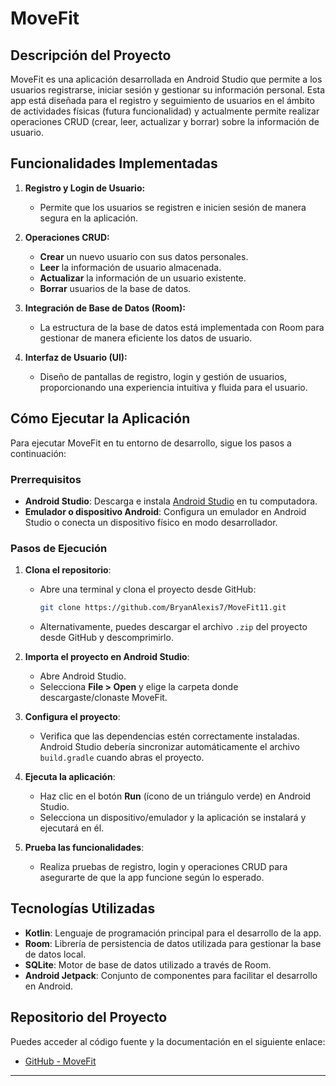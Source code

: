 # MoveFit

## Descripción del Proyecto
MoveFit es una aplicación desarrollada en Android Studio que permite a los usuarios registrarse, iniciar sesión y gestionar su información personal. Esta app está diseñada para el registro y seguimiento de usuarios en el ámbito de actividades físicas (futura funcionalidad) y actualmente permite realizar operaciones CRUD (crear, leer, actualizar y borrar) sobre la información de usuario.

## Funcionalidades Implementadas
1. **Registro y Login de Usuario:**
    - Permite que los usuarios se registren e inicien sesión de manera segura en la aplicación.

2. **Operaciones CRUD:**
    - **Crear** un nuevo usuario con sus datos personales.
    - **Leer** la información de usuario almacenada.
    - **Actualizar** la información de un usuario existente.
    - **Borrar** usuarios de la base de datos.

3. **Integración de Base de Datos (Room):**
    - La estructura de la base de datos está implementada con Room para gestionar de manera eficiente los datos de usuario.

4. **Interfaz de Usuario (UI):**
    - Diseño de pantallas de registro, login y gestión de usuarios, proporcionando una experiencia intuitiva y fluida para el usuario.

## Cómo Ejecutar la Aplicación
Para ejecutar MoveFit en tu entorno de desarrollo, sigue los pasos a continuación:

### Prerrequisitos
- **Android Studio**: Descarga e instala [Android Studio](https://developer.android.com/studio) en tu computadora.
- **Emulador o dispositivo Android**: Configura un emulador en Android Studio o conecta un dispositivo físico en modo desarrollador.

### Pasos de Ejecución
1. **Clona el repositorio**:
    - Abre una terminal y clona el proyecto desde GitHub:
      ```bash
      git clone https://github.com/BryanAlexis7/MoveFit11.git
      ```
    - Alternativamente, puedes descargar el archivo `.zip` del proyecto desde GitHub y descomprimirlo.

2. **Importa el proyecto en Android Studio**:
    - Abre Android Studio.
    - Selecciona **File > Open** y elige la carpeta donde descargaste/clonaste MoveFit.

3. **Configura el proyecto**:
    - Verifica que las dependencias estén correctamente instaladas. Android Studio debería sincronizar automáticamente el archivo `build.gradle` cuando abras el proyecto.

4. **Ejecuta la aplicación**:
    - Haz clic en el botón **Run** (ícono de un triángulo verde) en Android Studio.
    - Selecciona un dispositivo/emulador y la aplicación se instalará y ejecutará en él.

5. **Prueba las funcionalidades**:
    - Realiza pruebas de registro, login y operaciones CRUD para asegurarte de que la app funcione según lo esperado.

## Tecnologías Utilizadas
- **Kotlin**: Lenguaje de programación principal para el desarrollo de la app.
- **Room**: Librería de persistencia de datos utilizada para gestionar la base de datos local.
- **SQLite**: Motor de base de datos utilizado a través de Room.
- **Android Jetpack**: Conjunto de componentes para facilitar el desarrollo en Android.

## Repositorio del Proyecto
Puedes acceder al código fuente y la documentación en el siguiente enlace:
- [GitHub - MoveFit](https://github.com/BryanAlexis7/MoveFit11.git)

---
